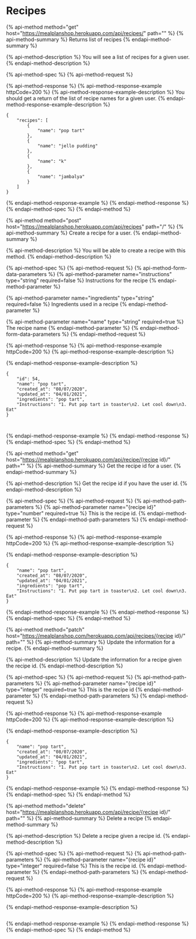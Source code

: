 # Recipes

{% api-method method="get" host="https://mealplanshop.herokuapp.com/api/recipes/" path="" %}
{% api-method-summary %}
Returns list of recipes
{% endapi-method-summary %}

{% api-method-description %}
You will see a list of recipes for a given user.
{% endapi-method-description %}

{% api-method-spec %}
{% api-method-request %}

{% api-method-response %}
{% api-method-response-example httpCode=200 %}
{% api-method-response-example-description %}
You should get a return of the list of recipe names for a given user.
{% endapi-method-response-example-description %}

```
{
    "recipes": [
        {
            "name": "pop tart"
        },
        {
            "name": "jello pudding"
        },
        {
            "name": "k"
        },
        {
            "name": "jambalya"
        }
    ]
}
```
{% endapi-method-response-example %}
{% endapi-method-response %}
{% endapi-method-spec %}
{% endapi-method %}

{% api-method method="post" host="https://mealplanshop.herokuapp.com/api/recipes" path="/" %}
{% api-method-summary %}
Create a recipe for a user.
{% endapi-method-summary %}

{% api-method-description %}
You will be able to create a recipe with this method.
{% endapi-method-description %}

{% api-method-spec %}
{% api-method-request %}
{% api-method-form-data-parameters %}
{% api-method-parameter name="instructions" type="string" required=false %}
Instructions for the recipe
{% endapi-method-parameter %}

{% api-method-parameter name="ingredients" type="string" required=false %}
Ingredients used in a recipe
{% endapi-method-parameter %}

{% api-method-parameter name="name" type="string" required=true %}
The recipe name
{% endapi-method-parameter %}
{% endapi-method-form-data-parameters %}
{% endapi-method-request %}

{% api-method-response %}
{% api-method-response-example httpCode=200 %}
{% api-method-response-example-description %}

{% endapi-method-response-example-description %}

```
{
    "id": 54,
    "name": "pop tart",
    "created_at": "08/07/2020",
    "updated_at": "04/01/2021",
    "ingredients": "pop tart",
    "Instructions": "1. Put pop tart in toaster\n2. Let cool down\n3. Eat"
}



```
{% endapi-method-response-example %}
{% endapi-method-response %}
{% endapi-method-spec %}
{% endapi-method %}

{% api-method method="get" host="https://mealplanshop.herokuapp.com/api/recipe/{recipe id}/" path="" %}
{% api-method-summary %}
Get the recipe id for a user.
{% endapi-method-summary %}

{% api-method-description %}
Get the recipe id if you have the user id.
{% endapi-method-description %}

{% api-method-spec %}
{% api-method-request %}
{% api-method-path-parameters %}
{% api-method-parameter name="{recipe id}" type="number" required=true %}
This is the recipe id.
{% endapi-method-parameter %}
{% endapi-method-path-parameters %}
{% endapi-method-request %}

{% api-method-response %}
{% api-method-response-example httpCode=200 %}
{% api-method-response-example-description %}

{% endapi-method-response-example-description %}

```
{
    "name": "pop tart",
    "created_at": "08/07/2020",
    "updated_at": "04/01/2021",
    "ingredients": "pop tart",
    "Instructions": "1. Put pop tart in toaster\n2. Let cool down\n3. Eat"
}
```
{% endapi-method-response-example %}
{% endapi-method-response %}
{% endapi-method-spec %}
{% endapi-method %}

{% api-method method="patch" host="https://mealplanshop.com/herokuapp.com/api/recipes/{recipe id}/" path="" %}
{% api-method-summary %}
Update the information for a recipe.
{% endapi-method-summary %}

{% api-method-description %}
Update the information for a recipe given the recipe id.
{% endapi-method-description %}

{% api-method-spec %}
{% api-method-request %}
{% api-method-path-parameters %}
{% api-method-parameter name="{recipe id}" type="integer" required=true %}
This is the recipe id
{% endapi-method-parameter %}
{% endapi-method-path-parameters %}
{% endapi-method-request %}

{% api-method-response %}
{% api-method-response-example httpCode=200 %}
{% api-method-response-example-description %}

{% endapi-method-response-example-description %}

```
{
    "name": "pop tart",
    "created_at": "08/07/2020",
    "updated_at": "04/01/2021",
    "ingredients": "pop tart",
    "Instructions": "1. Put pop tart in toaster\n2. Let cool down\n3. Eat"
}
```
{% endapi-method-response-example %}
{% endapi-method-response %}
{% endapi-method-spec %}
{% endapi-method %}

{% api-method method="delete" host="https://mealplanshop.herokuapp.com/api/recipe/{recipe id}/" path="" %}
{% api-method-summary %}
Delete a recipe
{% endapi-method-summary %}

{% api-method-description %}
Delete a recipe given a recipe id.
{% endapi-method-description %}

{% api-method-spec %}
{% api-method-request %}
{% api-method-path-parameters %}
{% api-method-parameter name="{recipe id}" type="integer" required=false %}
This is the recipe id.
{% endapi-method-parameter %}
{% endapi-method-path-parameters %}
{% endapi-method-request %}

{% api-method-response %}
{% api-method-response-example httpCode=200 %}
{% api-method-response-example-description %}

{% endapi-method-response-example-description %}

```

```
{% endapi-method-response-example %}
{% endapi-method-response %}
{% endapi-method-spec %}
{% endapi-method %}

